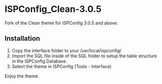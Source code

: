ISPConfig_Clean-3.0.5
=====================

Fork of the Clean theme for ISPConfig 3.0.5 and above. 


Installation
------------

1. Copy the interface folder to your /usr/local/ispconfig/
2. Import the SQL file inside of the SQL folder to setup the table structure in the ISPConfig Database.
3. Select the theme in ISPConfig  (Tools - Interface)

Enjoy the theme.
